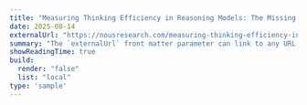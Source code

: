 ```yaml
---
title: "Measuring Thinking Efficiency in Reasoning Models: The Missing Benchmark"
date: 2025-08-14
externalUrl: "https://nousresearch.com/measuring-thinking-efficiency-in-reasoning-models-the-missing-benchmark/"
summary: "The `externalUrl` front matter parameter can link to any URL."
showReadingTime: true
build:
  render: "false"
  list: "local"
type: 'sample'
---
```

